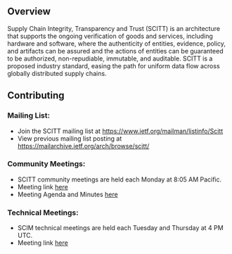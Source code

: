 ## Overview

Supply Chain Integrity, Transparency and Trust (SCITT) is an architecture that supports the ongoing verification of goods and services, including hardware and software, where the authenticity of entities, evidence, policy, and artifacts can be assured and the actions of entities can be guaranteed to be authorized, non-repudiable, immutable, and auditable. SCITT is a proposed industry standard, easing the path for uniform data flow across globally distributed supply chains.

## Contributing

### Mailing List:
 - Join the SCITT mailing list at https://www.ietf.org/mailman/listinfo/Scitt
 - View previous mailing list posting at https://mailarchive.ietf.org/arch/browse/scitt/

### Community Meetings:
- SCITT community meetings are held each Monday at 8:05 AM Pacific.
- Meeting link [here](https://teams.microsoft.com/l/meetup-join/19%3ameeting_YWI2YzM0YmYtYmJkOC00ODg2LWI1MmItYmJmZWM1OTI4Y2Ex%40thread.v2/0?context=%7b%22Tid%22%3a%2272f988bf-86f1-41af-91ab-2d7cd011db47%22%2c%22Oid%22%3a%22531852bd-66b0-45f7-abad-b1e0ad3b3a32%22%7d)
- Meeting Agenda and Minutes [here](https://docs.google.com/document/d/1vf-EliXByhg5HZfgVbTqZhfaJFCmvMdQuZ4tC-Eq6wg/edit?usp=sharing)

### Technical Meetings:
- SCIM technical meetings are held each Tuesday and Thursday at 4 PM UTC.
- Meeting link [here](https://teams.microsoft.com/l/meetup-join/19%3ameeting_OWUwMDhiZjEtYjkwNS00NDA0LTlmMTgtNGZhOGE0NmU3ZTcz%40thread.v2/0?context=%7b%22Tid%22%3a%2272f988bf-86f1-41af-91ab-2d7cd011db47%22%2c%22Oid%22%3a%22bced92fe-7c20-456e-9afd-5b18c383de81%22%7d)
